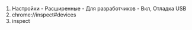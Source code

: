 1. Настройки - Расширенные - Для разработчиков - Вкл, Отладка USB
2. chrome://inspect#devices
3. inspect
